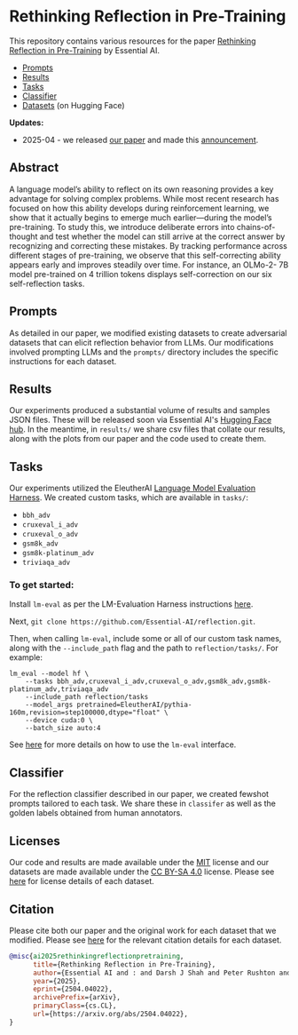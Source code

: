 # Rethinking Reflection in Pre-Training

This repository contains various resources for the paper [Rethinking Reflection in Pre-Training](https://arxiv.org/abs/2504.04022) by Essential AI.
- [Prompts](#prompts)
- [Results](#results)
- [Tasks](#tasks)
- [Classifier](#classifier)
- [Datasets](https://huggingface.co/collections/EssentialAI/rethinking-reflection-in-pre-training-67f69f2374a7d50cc5c325ea) (on Hugging Face)

**Updates:**
* 2025-04 - we released [our paper](https://arxiv.org/abs/2504.04022) and made this [announcement](https://x.com/ashVaswani/status/1909642828554387675).

## Abstract
A language model’s ability to reflect on its own reasoning provides a key advantage for solving
complex problems. While most recent research has focused on how this ability develops during
reinforcement learning, we show that it actually begins to emerge much earlier—during the
model’s pre-training. To study this, we introduce deliberate errors into chains-of-thought and
test whether the model can still arrive at the correct answer by recognizing and correcting these
mistakes. By tracking performance across different stages of pre-training, we observe that this
self-correcting ability appears early and improves steadily over time. For instance, an OLMo-2-
7B model pre-trained on 4 trillion tokens displays self-correction on our six self-reflection
tasks.

## Prompts
As detailed in our paper, we modified existing datasets to create adversarial datasets that can elicit reflection behavior from LLMs. Our modifications involved prompting LLMs and the `prompts/` directory includes the specific instructions for each dataset.

## Results
Our experiments produced a substantial volume of results and samples JSON files. These will be released soon via Essential AI's [Hugging Face hub](https://huggingface.co/EssentialAI). In the meantime, in `results/`  we share csv files that collate our results, along with the plots from our paper and the code used to create them. 

## Tasks
Our experiments utilized the EleutherAI [Language Model Evaluation Harness](https://github.com/EleutherAI/lm-evaluation-harness). We created custom tasks, which are available in `tasks/`: 

* `bbh_adv`
* `cruxeval_i_adv`
* `cruxeval_o_adv`
* `gsm8k_adv`
* `gsm8k-platinum_adv`
* `triviaqa_adv`

### To get started:

Install `lm-eval` as per the LM-Evaluation Harness instructions [here](https://github.com/EleutherAI/lm-evaluation-harness?tab=readme-ov-file#install).

Next, `git clone https://github.com/Essential-AI/reflection.git`. 

Then, when calling `lm-eval`, include some or all of our custom task names, along with the `--include_path` flag and the path to `reflection/tasks/`. For example:

```
lm_eval --model hf \
    --tasks bbh_adv,cruxeval_i_adv,cruxeval_o_adv,gsm8k_adv,gsm8k-platinum_adv,triviaqa_adv
    --include_path reflection/tasks
    --model_args pretrained=EleutherAI/pythia-160m,revision=step100000,dtype="float" \
    --device cuda:0 \
    --batch_size auto:4
```

See [here](https://github.com/EleutherAI/lm-evaluation-harness/blob/main/docs/interface.md) for more details on how to use the `lm-eval` interface.

## Classifier
For the reflection classifier described in our paper, we created fewshot prompts tailored to each task. We share these in `classifer` as well as the golden labels obtained from human annotators.

## Licenses

Our code and results are made available under the [MIT](https://opensource.org/license/mit) license and our datasets are made available under the [CC BY-SA 4.0](https://creativecommons.org/licenses/by-sa/4.0/legalcode) license. Please see [here](https://huggingface.co/collections/EssentialAI/rethinking-reflection-in-pre-training-67f69f2374a7d50cc5c325ea) for license details of each dataset.

## Citation

Please cite both our paper and the original work for each dataset that we modified. Please see [here](https://huggingface.co/collections/EssentialAI/rethinking-reflection-in-pre-training-67f69f2374a7d50cc5c325ea) for the relevant citation details for each dataset.

```bibtex
@misc{ai2025rethinkingreflectionpretraining,
      title={Rethinking Reflection in Pre-Training}, 
      author={Essential AI and : and Darsh J Shah and Peter Rushton and Somanshu Singla and Mohit Parmar and Kurt Smith and Yash Vanjani and Ashish Vaswani and Adarsh Chaluvaraju and Andrew Hojel and Andrew Ma and Anil Thomas and Anthony Polloreno and Ashish Tanwer and Burhan Drak Sibai and Divya S Mansingka and Divya Shivaprasad and Ishaan Shah and Karl Stratos and Khoi Nguyen and Michael Callahan and Michael Pust and Mrinal Iyer and Philip Monk and Platon Mazarakis and Ritvik Kapila and Saurabh Srivastava and Tim Romanski},
      year={2025},
      eprint={2504.04022},
      archivePrefix={arXiv},
      primaryClass={cs.CL},
      url={https://arxiv.org/abs/2504.04022}, 
}